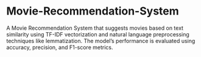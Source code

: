 # Movie-Recommendation-System
A Movie Recommendation System that suggests movies based on text similarity using TF-IDF vectorization and natural language preprocessing techniques like lemmatization. The model’s performance is evaluated using accuracy, precision, and F1-score metrics.
